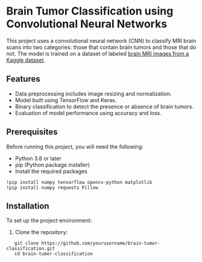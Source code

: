 # Brain Tumor Classification using Convolutional Neural Networks

This project uses a convolutional neural network (CNN) to classify MRI brain scans into two categories: those that contain brain tumors and those that do not. The model is trained on a dataset of labeled [brain MRI images from a Kaggle dataset](https://www.kaggle.com/datasets/navoneel/brain-mri-images-for-brain-tumor-detection/data).


## Features

- Data preprocessing includes image resizing and normalization.
- Model built using TensorFlow and Keras.
- Binary classification to detect the presence or absence of brain tumors.
- Evaluation of model performance using accuracy and loss.

## Prerequisites

Before running this project, you will need the following:
- Python 3.8 or later
- pip (Python package installer)
- Install the required packages
```
!pip install numpy tensorflow opencv-python matplotlib
!pip install numpy requests Pillow
```

## Installation

To set up the project environment:
1. Clone the repository:
```
   git clone https://github.com/yourusername/brain-tumor-classification.git
   cd brain-tumor-classification

